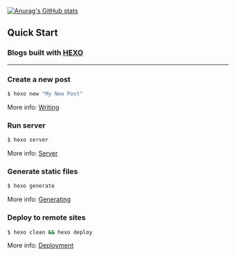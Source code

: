 [![Anurag's GitHub stats](https://github-readme-stats.vercel.app/api?username=rocketlyz)](https://github.com/rocketlyz)


## Quick Start

### Blogs built with [HEXO](https://hexo.io/docs/github-pages)

----

### Create a new post

``` bash
$ hexo new "My New Post"
```

More info: [Writing](https://hexo.io/docs/writing.html)

### Run server

``` bash
$ hexo server
```

More info: [Server](https://hexo.io/docs/server.html)

### Generate static files

``` bash
$ hexo generate
```

More info: [Generating](https://hexo.io/docs/generating.html)

### Deploy to remote sites

``` bash
$ hexo clean && hexo deploy
```

More info: [Deployment](https://hexo.io/docs/one-command-deployment.html)

